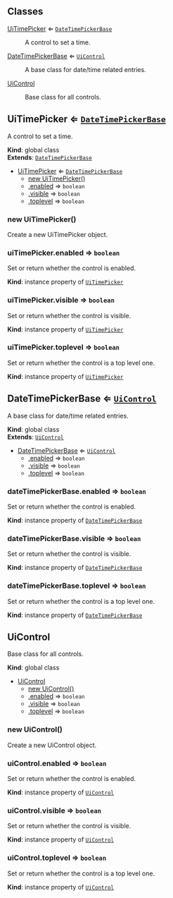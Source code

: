 ## Classes

<dl>
<dt><a href="#UiTimePicker">UiTimePicker</a> ⇐ <code><a href="#DateTimePickerBase">DateTimePickerBase</a></code></dt>
<dd><p>A control to set a time.</p>
</dd>
<dt><a href="#DateTimePickerBase">DateTimePickerBase</a> ⇐ <code><a href="#UiControl">UiControl</a></code></dt>
<dd><p>A base class for date/time related entries.</p>
</dd>
<dt><a href="#UiControl">UiControl</a></dt>
<dd><p>Base class for all controls.</p>
</dd>
</dl>

<a name="UiTimePicker"></a>

## UiTimePicker ⇐ [<code>DateTimePickerBase</code>](#DateTimePickerBase)
A control to set a time.

**Kind**: global class  
**Extends**: [<code>DateTimePickerBase</code>](#DateTimePickerBase)  

* [UiTimePicker](#UiTimePicker) ⇐ [<code>DateTimePickerBase</code>](#DateTimePickerBase)
    * [new UiTimePicker()](#new_UiTimePicker_new)
    * [.enabled](#UiControl+enabled) ⇒ <code>boolean</code>
    * [.visible](#UiControl+visible) ⇒ <code>boolean</code>
    * [.toplevel](#UiControl+toplevel) ⇒ <code>boolean</code>

<a name="new_UiTimePicker_new"></a>

### new UiTimePicker()
Create a new UiTimePicker object.

<a name="UiControl+enabled"></a>

### uiTimePicker.enabled ⇒ <code>boolean</code>
Set or return whether the control is enabled.

**Kind**: instance property of [<code>UiTimePicker</code>](#UiTimePicker)  
<a name="UiControl+visible"></a>

### uiTimePicker.visible ⇒ <code>boolean</code>
Set or return whether the control is visible.

**Kind**: instance property of [<code>UiTimePicker</code>](#UiTimePicker)  
<a name="UiControl+toplevel"></a>

### uiTimePicker.toplevel ⇒ <code>boolean</code>
Set or return whether the control is a top level one.

**Kind**: instance property of [<code>UiTimePicker</code>](#UiTimePicker)  
<a name="DateTimePickerBase"></a>

## DateTimePickerBase ⇐ [<code>UiControl</code>](#UiControl)
A base class for date/time related entries.

**Kind**: global class  
**Extends**: [<code>UiControl</code>](#UiControl)  

* [DateTimePickerBase](#DateTimePickerBase) ⇐ [<code>UiControl</code>](#UiControl)
    * [.enabled](#UiControl+enabled) ⇒ <code>boolean</code>
    * [.visible](#UiControl+visible) ⇒ <code>boolean</code>
    * [.toplevel](#UiControl+toplevel) ⇒ <code>boolean</code>

<a name="UiControl+enabled"></a>

### dateTimePickerBase.enabled ⇒ <code>boolean</code>
Set or return whether the control is enabled.

**Kind**: instance property of [<code>DateTimePickerBase</code>](#DateTimePickerBase)  
<a name="UiControl+visible"></a>

### dateTimePickerBase.visible ⇒ <code>boolean</code>
Set or return whether the control is visible.

**Kind**: instance property of [<code>DateTimePickerBase</code>](#DateTimePickerBase)  
<a name="UiControl+toplevel"></a>

### dateTimePickerBase.toplevel ⇒ <code>boolean</code>
Set or return whether the control is a top level one.

**Kind**: instance property of [<code>DateTimePickerBase</code>](#DateTimePickerBase)  
<a name="UiControl"></a>

## UiControl
Base class for all controls.

**Kind**: global class  

* [UiControl](#UiControl)
    * [new UiControl()](#new_UiControl_new)
    * [.enabled](#UiControl+enabled) ⇒ <code>boolean</code>
    * [.visible](#UiControl+visible) ⇒ <code>boolean</code>
    * [.toplevel](#UiControl+toplevel) ⇒ <code>boolean</code>

<a name="new_UiControl_new"></a>

### new UiControl()
Create a new UiControl object.

<a name="UiControl+enabled"></a>

### uiControl.enabled ⇒ <code>boolean</code>
Set or return whether the control is enabled.

**Kind**: instance property of [<code>UiControl</code>](#UiControl)  
<a name="UiControl+visible"></a>

### uiControl.visible ⇒ <code>boolean</code>
Set or return whether the control is visible.

**Kind**: instance property of [<code>UiControl</code>](#UiControl)  
<a name="UiControl+toplevel"></a>

### uiControl.toplevel ⇒ <code>boolean</code>
Set or return whether the control is a top level one.

**Kind**: instance property of [<code>UiControl</code>](#UiControl)  
